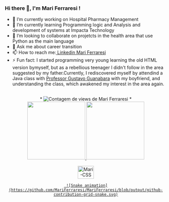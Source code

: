 ### Hi there 👋, I'm Mari Ferraresi !

- 🔭 I’m currently working on Hospital Pharmacy Management
- 🌱 I’m currently learning Programming logic and Analysis and development of systems at Impacta Technology
- 👯 I’m looking to collaborate on projetcts in the health area that use Python as the main language
- 💬 Ask me about career transition
- 📫 How to reach me:<a href="https://www.linkedin.com/in/mariane-pintucci-89739747"> Linkedin Mari Ferraresi </a>
- ⚡ Fun fact: I started programming very young learning the old HTML version bymyself, but as a rebellious teenager I didn't follow in the area suggested by my father.Currently, I rediscovered myself by attendind a Java class with <a href="https://github.com/gustavoguanabara"> Professor Gustavo Guanabara</a> with my boyfriend, and understanding the class, which awakened my interest in the area again.

##
<div align="center">
*
    <img src="https://komarev.com/ghpvc/?username=MariFerraresi&color=blue" alt="Contagem de views de Mari Ferraresi"/>    
*
</div> 
<div align="center">
  <a href="https://github.com/MariFerraresi">
  <img height="180em" src="https://github-readme-stats.vercel.app/api?username=MariFerraresi&show_icons=true&theme=dark&include_all_commits=true&count_private=true"/>
  <img height="180em" src="https://github-readme-stats.vercel.app/api/top-langs/?username=MariFerraresi&layout=compact&langs_count=7&theme=dark"/>
</div>
 
<div style="display: inline_block" align="center" ><br>
  <img align="center" alt="Mari-CSS" height="40" width="50" src="https://cdn.jsdelivr.net/gh/devicons/devicon/icons/python/python-original-wordmark.svg">
  <!--img align="center" alt="Mari-Js" height="30" width="40" src="https://raw.githubusercontent.com/devicons/devicon/master/icons/javascript/javascript-plain.svg">
  <img align="center" alt="Mari-HTML" height="30" width="40" src="https://raw.githubusercontent.com/devicons/devicon/master/icons/html5/html5-original.svg">
  <img align="center" alt="Mari-CSS" height="30" width="40" src="https://raw.githubusercontent.com/devicons/devicon/master/icons/css3/css3-original.svg"/--> 
      
     ![Snake animation](https://github.com/MariFerraresi/MariFerraresi/blob/output/github-contribution-grid-snake.svg)
    
</div>

